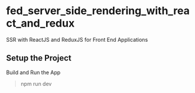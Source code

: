 # fed_server_side_rendering_with_react_and_redux
SSR with ReactJS and ReduxJS for Front End Applications

## Setup the Project
Build and Run the App
> npm run dev
